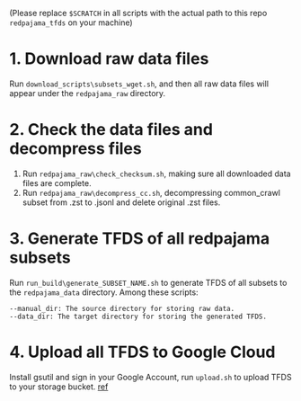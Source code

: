 (Please replace `$SCRATCH` in all scripts with the actual path to this repo `redpajama_tfds` on your machine)
# 1. Download raw data files  
Run `download_scripts\subsets_wget.sh`, and then all raw data files will appear under the `redpajama_raw` directory.  
# 2. Check the data files and decompress files
1. Run `redpajama_raw\check_checksum.sh`, making sure all downloaded data files are complete.  
2. Run `redpajama_raw\decompress_cc.sh`, decompressing common_crawl subset from .zst to .jsonl and delete original .zst files.  
# 3. Generate TFDS of all redpajama subsets
Run `run_build\generate_SUBSET_NAME.sh` to generate TFDS of all subsets to the `redpajama_data` directory.
Among these scripts:
```
--manual_dir: The source directory for storing raw data.
--data_dir: The target directory for storing the generated TFDS.
```
# 4. Upload all TFDS to Google Cloud
Install gsutil and sign in your Google Account, run `upload.sh` to upload TFDS to your storage bucket.
[ref](https://cloud.google.com/storage/docs/gsutil_install#linux)
